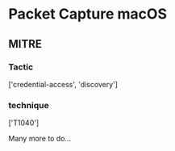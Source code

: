 # Packet Capture macOS

## MITRE

### Tactic
['credential-access', 'discovery']

### technique
['T1040']

Many more to do...
